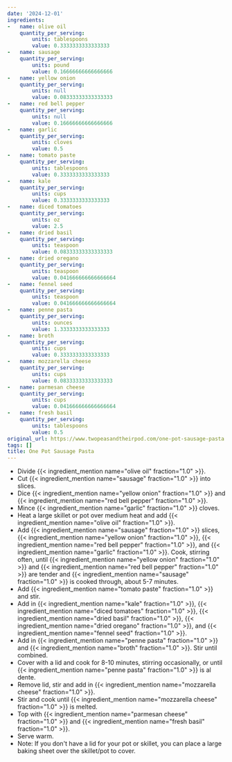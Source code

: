 ```yaml
---
date: '2024-12-01'
ingredients:
-   name: olive oil
    quantity_per_serving:
        units: tablespoons
        value: 0.3333333333333333
-   name: sausage
    quantity_per_serving:
        units: pound
        value: 0.16666666666666666
-   name: yellow onion
    quantity_per_serving:
        units: null
        value: 0.08333333333333333
-   name: red bell pepper
    quantity_per_serving:
        units: null
        value: 0.16666666666666666
-   name: garlic
    quantity_per_serving:
        units: cloves
        value: 0.5
-   name: tomato paste
    quantity_per_serving:
        units: tablespoons
        value: 0.3333333333333333
-   name: kale
    quantity_per_serving:
        units: cups
        value: 0.3333333333333333
-   name: diced tomatoes
    quantity_per_serving:
        units: oz
        value: 2.5
-   name: dried basil
    quantity_per_serving:
        units: teaspoon
        value: 0.08333333333333333
-   name: dried oregano
    quantity_per_serving:
        units: teaspoon
        value: 0.041666666666666664
-   name: fennel seed
    quantity_per_serving:
        units: teaspoon
        value: 0.041666666666666664
-   name: penne pasta
    quantity_per_serving:
        units: ounces
        value: 1.3333333333333333
-   name: broth
    quantity_per_serving:
        units: cups
        value: 0.3333333333333333
-   name: mozzarella cheese
    quantity_per_serving:
        units: cups
        value: 0.08333333333333333
-   name: parmesan cheese
    quantity_per_serving:
        units: cups
        value: 0.041666666666666664
-   name: fresh basil
    quantity_per_serving:
        units: tablespoons
        value: 0.5
original_url: https://www.twopeasandtheirpod.com/one-pot-sausage-pasta
tags: []
title: One Pot Sausage Pasta
---
```


- Divide {{< ingredient_mention name="olive oil" fraction="1.0" >}}.
- Cut {{< ingredient_mention name="sausage" fraction="1.0" >}} into slices.
- Dice {{< ingredient_mention name="yellow onion" fraction="1.0" >}} and {{< ingredient_mention name="red bell pepper" fraction="1.0" >}}.
- Mince {{< ingredient_mention name="garlic" fraction="1.0" >}} cloves.
- Heat a large skillet or pot over medium heat and add {{< ingredient_mention name="olive oil" fraction="1.0" >}}.
- Add {{< ingredient_mention name="sausage" fraction="1.0" >}} slices, {{< ingredient_mention name="yellow onion" fraction="1.0" >}}, {{< ingredient_mention name="red bell pepper" fraction="1.0" >}}, and {{< ingredient_mention name="garlic" fraction="1.0" >}}. Cook, stirring often, until {{< ingredient_mention name="yellow onion" fraction="1.0" >}} and {{< ingredient_mention name="red bell pepper" fraction="1.0" >}} are tender and {{< ingredient_mention name="sausage" fraction="1.0" >}} is cooked through, about 5-7 minutes.
- Add {{< ingredient_mention name="tomato paste" fraction="1.0" >}} and stir.
- Add in {{< ingredient_mention name="kale" fraction="1.0" >}}, {{< ingredient_mention name="diced tomatoes" fraction="1.0" >}}, {{< ingredient_mention name="dried basil" fraction="1.0" >}}, {{< ingredient_mention name="dried oregano" fraction="1.0" >}}, and {{< ingredient_mention name="fennel seed" fraction="1.0" >}}.
- Add in {{< ingredient_mention name="penne pasta" fraction="1.0" >}} and {{< ingredient_mention name="broth" fraction="1.0" >}}. Stir until combined.
- Cover with a lid and cook for 8-10 minutes, stirring occasionally, or until {{< ingredient_mention name="penne pasta" fraction="1.0" >}} is al dente.
- Remove lid, stir and add in {{< ingredient_mention name="mozzarella cheese" fraction="1.0" >}}.
- Stir and cook until {{< ingredient_mention name="mozzarella cheese" fraction="1.0" >}} is melted.
- Top with {{< ingredient_mention name="parmesan cheese" fraction="1.0" >}} and {{< ingredient_mention name="fresh basil" fraction="1.0" >}}.
- Serve warm.
- Note: If you don't have a lid for your pot or skillet, you can place a large baking sheet over the skillet/pot to cover.